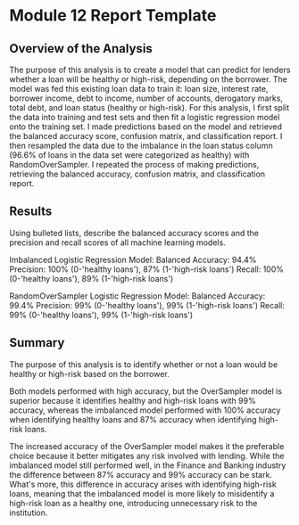 # Module 12 Report Template

## Overview of the Analysis

The purpose of this analysis is to create a model that can predict for lenders whether a loan will be healthy or high-risk, depending on the borrower. The model was fed this existing loan data to train it: loan size,	interest rate,	borrower income,	debt to income,	number of accounts,	derogatory marks,	total debt,	and loan status (healthy or high-risk). For this analysis, I first split the data into training and test sets and then fit a logistic regression model onto the training set. I made predictions based on the model and retrieved the balanced accuracy score, confusion matrix, and classification report. I then resampled the data due to the imbalance in the loan status column (96.6% of loans in the data set were categorized as healthy) with RandomOverSampler. I repeated the process of making predictions, retrieving the balanced accuracy, confusion matrix, and classification report. 
## Results

Using bulleted lists, describe the balanced accuracy scores and the precision and recall scores of all machine learning models.

Imbalanced Logistic Regression Model:
    Balanced Accuracy: 94.4%
    Precision: 100% (0-'healthy loans'), 87% (1-'high-risk loans')
    Recall: 100% (0-'healthy loans'), 89% (1-'high-risk loans')

RandomOverSampler Logistic Regression Model:
    Balanced Accuracy: 99.4%
    Precision: 99% (0-'healthy loans'), 99% (1-'high-risk loans')
    Recall: 99% (0-'healthy loans'), 99% (1-'high-risk loans')

## Summary
The purpose of this analysis is to identify whether or not a loan would be healthy or high-risk based on the borrower.

Both models performed with high accuracy, but the OverSampler model is superior because it identifies healthy and high-risk loans with 99% accuracy, whereas the imbalanced model performed with 100% accuracy when identifying healthy loans and 87% accuracy when identifying high-risk loans. 

The increased accuracy of the OverSampler model makes it the preferable choice because it better mitigates any risk involved with lending. While the imbalanced model still performed well, in the Finance and Banking industry the difference between 87% accuracy and 99% accuracy can be stark. What's more, this difference in accuracy arises with identifying high-risk loans, meaning that the imbalanced model is more likely to misidentify a high-risk loan as a healthy one, introducing unnecessary risk to the institution.
